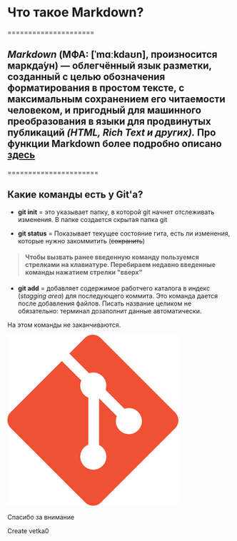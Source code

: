 # Что такое Markdown?
=====================

## *Markdown* (МФА: [ˈmɑːkdaʊn], произносится маркда́ун) — облегчённый язык разметки, созданный с целью обозначения форматирования в простом тексте, с максимальным сохранением его читаемости человеком, и пригодный для машинного преобразования в языки для продвинутых публикаций *(HTML, Rich Text и других).* Про функции Markdown более подробно описано [здесь](https://ru.wikipedia.org/wiki/Markdown "Markdown") 
======================

## Какие команды есть у Git'a?
+ **git init** = это указывает папку, в которой git начнет отслеживать изменения. В папке создается скрытая папка git

+ **git status** = Показывает текущее состояние гита, есть ли изменения, которые нужно закоммитить (~~сохранить~~)

>#### Чтобы вызвать ранее введенную команду пользуемся стрелками на клавиатуре. Перебираем недавно введенные команды нажатием стрелки "вверх"

+ **git add** = добавляет содержимое работчего каталога в индекс (*stagging area*) для последующего коммита. Это команда дается после добавления файлов. Писать название целиком не обязательно: терминал дозаполнит данные автоматически. 

На этом команды не заканчиваются. 

![Эмблема Git](git.png)

Спасибо за внимание




Create vetka0
